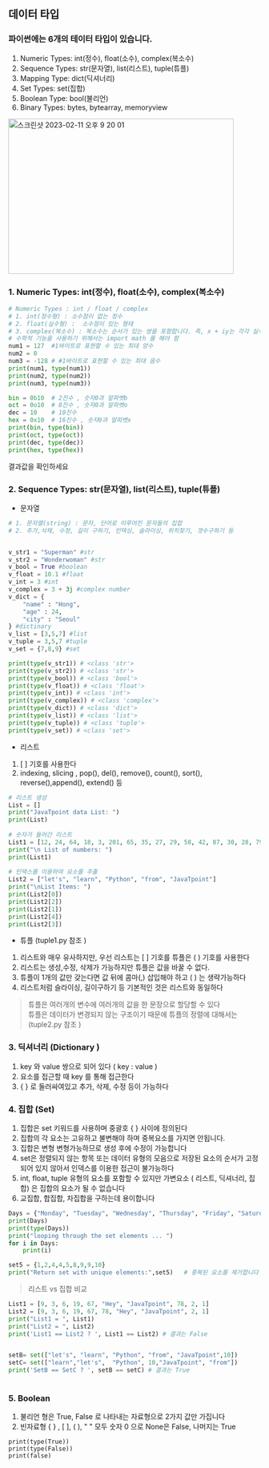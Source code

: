 ## 데이터 타입
### 파이썬에는 6개의 테이터 타입이 있습니다.
1. Numeric Types: int(정수), float(소수), complex(복소수)
2. Sequence Types: str(문자열), list(리스트), tuple(튜플)
3. Mapping Type: dict(딕셔너리)
4. Set Types: set(집합)
5. Boolean Type: bool(불리언)
6. Binary Types: bytes, bytearray, memoryview

<img width="450" height="310" alt="스크린샷 2023-02-11 오후 9 20 01" src="https://user-images.githubusercontent.com/48478079/218264409-d45482c2-d7e0-4d99-a261-3a5631f05591.png">


### 1. Numeric Types: int(정수), float(소수), complex(복소수)



```python
# Numeric Types : int / float / complex
# 1. int(정수형) : 소수점이 없는 정수
# 2. float(실수형) :  소수점이 있는 형태
# 3. complex(복소수) : 복소수는 순서가 있는 쌍을 포함합니다. 즉, x + iy는 각각 실수 부분과 허수 부분을 나타냅니다. 2.14j, 2.0 + 2.3j 등과 같은 복소수입니다.
# 수학적 기능을 사용하기 위해서는 import math 를 해야 함
num1 = 127  #1바이트로 표현할 수 있는 최대 양수
num2 = 0
num3 = -128 # #1바이트로 표현할 수 있는 최대 음수
print(num1, type(num1))
print(num2, type(num2))
print(num3, type(num3))

bin = 0b10  # 2진수 , 숫자0과 알파벳b
oct = 0o10  # 8진수 , 숫자0과 알파벳o
dec = 10    # 10진수
hex = 0x10  # 16진수 , 숫자0과 알파벳x
print(bin, type(bin))
print(oct, type(oct))
print(dec, type(dec))
print(hex, type(hex))

```
결과값을 확인하세요


### 2. Sequence Types: str(문자열), list(리스트), tuple(튜플)
- 문자열
```python
# 1. 문자열(string) : 문자, 단어로 이루어진 문자들의 집합
# 2. 추가,삭제, 수정, 길이 구하기, 인덱싱, 슬라이싱, 위치찾기, 갯수구하기 등 


v_str1 = "Superman" #str
v_str2 = "Wonderwoman" #str
v_bool = True #boolean 
v_float = 10.1 #float
v_int = 3 #int
v_complex = 3 + 3j #complex number
v_dict = {
    "name" : "Hong",
    "age" : 24,
    "city" : "Seoul"
} #dictinary
v_list = [3,5,7] #list
v_tuple = 3,5,7 #tuple
v_set = {7,8,9} #set

print(type(v_str1)) # <class 'str'>
print(type(v_str2)) # <class 'str'>
print(type(v_bool)) # <class 'bool'>
print(type(v_float)) # <class 'float'>
print(type(v_int)) # <class 'int'>
print(type(v_complex)) # <class 'complex'>
print(type(v_dict)) # <class 'dict'> 
print(type(v_list)) # <class 'list'>
print(type(v_tuple)) # <class 'tuple'>
print(type(v_set)) # <class 'set'>
```

- 리스트
1. [   ] 기호를 사용한다
2. indexing, slicing , pop(), del(), remove(), count(), sort(), reverse(),append(), extend() 등
  
``` python
# 리스트 생성
List = []  
print("JavaTpoint data List: ")  
print(List)  
     
# 숫자가 들어간 리스트
List1 = [12, 24, 64, 18, 3, 201, 65, 35, 27, 29, 58, 42, 87, 30, 28, 79, 4, 90]  
print("\n List of numbers: ")  
print(List1)  
     
# 인덱스를 이용하여 요소를 추출
List2 = ["let's", "learn", "Python", "from", "JavaTpoint"]  
print("\nList Items: ")  
print(List2[0])   
print(List2[2])  
print(List2[1])  
print(List2[4])  
print(List2[3]) 

```

  
- 튜플 (tuple1.py 참조 )   
1. 리스트와 매우 유사하지만, 우선 리스트는 [ ] 기호를 튜플은 (  ) 기호를 사용한다
2. 리스트는 생성,수정, 삭제가 가능하지만 튜플은 값을 바꿀 수 없다. 
3. 튜플이 1개의 값만 갖는다면 값 뒤에 콤마(,) 삽입해야 하고 ( ) 는 생략가능하다
4. 리스트처럼 슬라이싱, 길이구하기 등 기본적인 것은 리스트와 동일하다

> 튜플은 여러개의 변수에 여러개의 값을 한 문장으로 할당할 수 있다   
> 튜플은 데이터가 변경되지 않는 구조이기 때문에 튜플의 정렬에 대해서는(tuple2.py 참조 )

### 3. 딕셔너리 (Dictionary )
1. key 와 value 쌍으로 되어 있다 (  key : value )
2. 요소를 접근할 때 key 를 통해 접근한다
3. {   } 로 둘러싸여있고 추가, 삭제, 수정 등이 가능하다


### 4. 집합 (Set)
1. 집합은 set 키워드를 사용하며 중괄호 {   } 사이에 정의된다
2. 집합의 각 요소는 고유하고 불변해야 하며 중복요소를 가지면 안됩니다. 
3. 집합은 변형 변형가능하므로 생성 후에 수정이 가능합니다
4. set은 정렬되지 않는 항목 또는 데이터 유형의 모음으로 저장된 요소의 순서가 고정되어 있지 않아서 인덱스를 이용한 접근이 불가능하다
5. int, float, tuple 유형의 요소를 포함할 수 있지만 가변요소 ( 리스트, 딕셔너리, 집합) 은 집합의 요소가 될 수 없습니다 
6. 교집합, 합집합, 차집합을 구하는데 용이합니다 

``` python
Days = {"Monday", "Tuesday", "Wednesday", "Thursday", "Friday", "Saturday", "Sunday"}    
print(Days)    
print(type(Days))    
print("looping through the set elements ... ")    
for i in Days:    
    print(i)   

```
``` python
set5 = {1,2,4,4,5,8,9,9,10}  
print("Return set with unique elements:",set5)   # 중복된 요소를 제거합니다
```


> 리스트 vs 집합 비교
``` python
List1 = [9, 3, 6, 19, 67, "Hey", "JavaTpoint", 78, 2, 1]  
List2 = [9, 3, 6, 19, 67, 78, "Hey", "JavaTpoint", 2, 1]  
print("List1 = ", List1)  
print("List2 = ", List2)  
print('List1 == List2 ? ', List1 == List2) # 결과는 False


setB= set(["let's", "learn", "Python", "from", "JavaTpoint",10]) 
setC= set(["learn","let's",  "Python", 10,"JavaTpoint", "from"]) 
print('SetB == SetC ? ', setB == setC) # 결과는 True
 
```

### 5. Boolean 
1. 불리언 형은 True, False 로 나타내는 자료형으로 2가지 값만 가집니다
2. 빈자료형  { } , [ ], ( ), " "  모두 숫자 0 으로 None은 False, 나머지는 True


```
print(type(True))  
print(type(False))  
print(false) 
```


